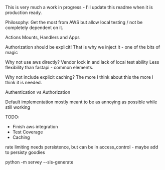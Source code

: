 This is very much a work in progress - I'll update this readme when it is production ready.

Philosophy: Get the most from AWS but allow local testing / not be completely dependent on it.

Actions Mounts, Handlers and Apps

Authorization should be explicit! That is why we inject it - one of the bits of magic

Why not use aws directly? Vendor lock in and lack of local test ability
Less flexibility than fastapi - common elements.

Why not include explicit caching? 
The more I think about this the more I think it is needed.

Authentication vs Authorization

Default implementation mostly meant to be as annoying as possible while still working


TODO:
* Finish aws integration
* Test Coverage
* Caching

rate limiting needs persistence, but can be in access_control - maybe add to persisty goodies

python -m servey --sls-generate